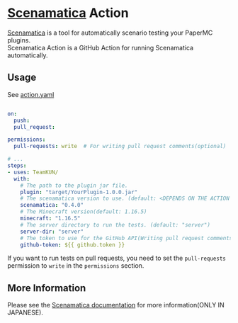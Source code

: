 # [Scenamatica](https://github.com/TeamKun/Scenamatica) Action

[Scenamatica](https://github.com/TeamKun/Scenamatica) is a tool for automatically scenario testing your PaperMC plugins.  
Scenamatica Action is a GitHub Action for running Scenamatica automatically.

## Usage

See [action.yaml](./action.yaml)

```yaml

on:
  push:
  pull_request:

permissions:
  pull-requests: write  # For writing pull request comments(optional)

# ...
steps:
- uses: TeamKUN/
  with:
    # The path to the plugin jar file.
    plugin: "target/YourPlugin-1.0.0.jar"
    # The scenamatica version to use. (default: <DEPENDS ON THE ACTION VERSION>)
    scenamatica: "0.4.0"
    # The Minecraft version(default: 1.16.5)
    minecraft: "1.16.5"
    # The server directory to run the tests. (default: "server")
    server-dir: "server"
    # The token to use for the GitHub API(Writing pull request comments). (default: ${{ github.token }})
    github-token: ${{ github.token }}
```

If you want to run tests on pull requests, you need to set the `pull-requests` permission to `write` in the `permissions` section.

## More Information

Please see the [Scenamatica documentation](https://scenamatica.kunlab.org/) for more information\(ONLY IN JAPANESE).
